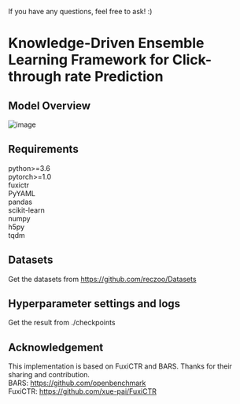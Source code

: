 If you have any questions, feel free to ask!  :)
# Knowledge-Driven Ensemble Learning Framework for Click-through rate Prediction

## Model Overview
![image](https://github.com/user-attachments/assets/0a9f4446-c874-4315-b389-8448f9e25107)


## Requirements
python>=3.6  
pytorch>=1.0  
fuxictr  
PyYAML  
pandas  
scikit-learn  
numpy  
h5py  
tqdm  

## Datasets
Get the datasets from https://github.com/reczoo/Datasets

## Hyperparameter settings and logs
Get the result from ./checkpoints

## Acknowledgement
This implementation is based on FuxiCTR and BARS. Thanks for their sharing and contribution.  
BARS: https://github.com/openbenchmark  
FuxiCTR: https://github.com/xue-pai/FuxiCTR

